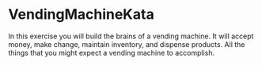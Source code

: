 # VendingMachineKata
In this exercise you will build the brains of a vending machine. It will accept money, make change, maintain inventory, and dispense products. All the things that you might expect a vending machine to accomplish.
